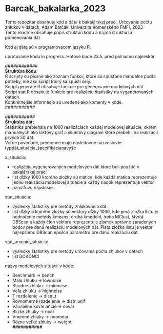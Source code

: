 # Barcak_bakalarka_2023
Tento repozitár obsahuje kód a dáta k bakalárskej práci: Určovanie počtu zhlukov v dátach, Adam Barčák, Univerzita Komenského FMFI, 2023<br>
Tento readme obsahuje popis štruktúri kódu a najmä štruktúri a pomenovania dát

Kód aj dáta sú v programovacom jazyku R.

upratovanie kódu in progress. Hotové bude 23.5. pred polnocou najneskôr

############<br>
**Štruktúra kódu:**<br>
R scripty sú písané ako zoznam funkcií, ktoré sú spúšťané manuálne podľa potreby, nie ako script ktorý sa spustí celý.<br>
Script generate.R obsahuje funkcie pre generovanie modelových dát.<br>
Script stat.R obsahuje funkcie pre realizáciu štatistiky na vygenerovaných dátach.<br>
Konkrétnejšie informácie sú uvedené ako komenty v kóde.<br>
###########<br>

###########<br>
**Štruktúra dát:**<br>
Štatistika prebiehala na 1000 realizáciach každej modelovej situácie, okrem manuálnych ako lakťový graf a siluetový diagram ktoré prebehli na realizácií prvých 50 dát.<br>
Voľne povedané, premenné majú nasledovné názvoslovie: typdát_situácia_špecifikácianavyše

x_situácia:
+ realizácia vygenerovaných modelových dát ktoré boli použité v bakalárskej práci
+ list dĺžky 1000 ktorého zložky sú matice, kde každá matica reprezentuje jednu realizáciu modelovej situácie a každý riadok reprezentuje vektor
+ pamäťovo najväčšie
              
stat_situácia:
+ výsledky štatistiky pre metódy zhlukovania dát
+ list dĺžky 5 ktorého zložky sú vektory dĺžky 1000, kde prvá zložka listu je hodnotenie metódy kmeans, druhá kmedoid, tretia MClust, štvrtá DBScan a každý člen vektoru reprezentuje zlomok                        správne zaradených bodov pre danú realizáciu modelových dát. Piata zložka listu je vektor najlepšieho DBScan epsilon parametru pre danú realizáciu dát.
                 
stat_urcenie_situácia:
+ výsledky štatistiky pre metódy určovania počtu zhlukov v dátach
+ list DOKONCI

názvy modelových situácií v kóde:<br>
+ Benchmark -> bench
+ Málo zhluku -> lownoise
+ Stredne zhluku -> midnoise
+ Veľa zhluku -> highnoise
+ T rozdelenie -> distr_t
+ Rovnomerné rozdelenie -> distr_unif
+ Variabilné kovariancie -> covar
+ Blízke zhluky -> near
+ Vnorené zhluky -> nearnear
+ Rôzne veľké zhluky -> weight<br>
###########
